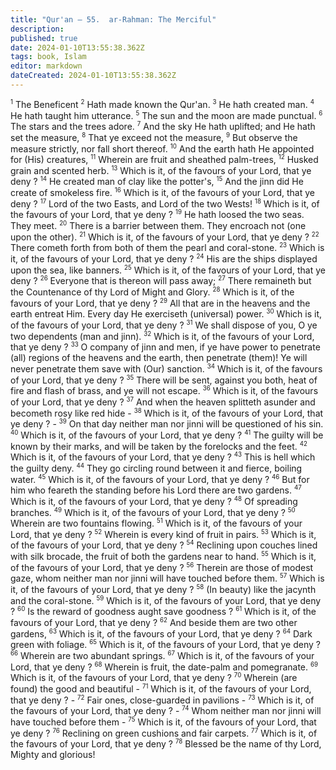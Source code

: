 ```yaml
---
title: "Qur'an — 55.  ar-Rahman: The Merciful"
description: 
published: true
date: 2024-01-10T13:55:38.362Z
tags: book, Islam
editor: markdown
dateCreated: 2024-01-10T13:55:38.362Z
---
```




<span id="v1"><sup><small>1</small></sup></span>  The Beneficent
<span id="v2"><sup><small>2</small></sup></span>  Hath made known the Qur'an.
<span id="v3"><sup><small>3</small></sup></span>  He hath created man.
<span id="v4"><sup><small>4</small></sup></span>  He hath taught him utterance.
<span id="v5"><sup><small>5</small></sup></span>  The sun and the moon are made punctual.
<span id="v6"><sup><small>6</small></sup></span>  The stars and the trees adore.
<span id="v7"><sup><small>7</small></sup></span>  And the sky He hath uplifted; and He hath set the measure,
<span id="v8"><sup><small>8</small></sup></span>  That ye exceed not the measure,
<span id="v9"><sup><small>9</small></sup></span>  But observe the measure strictly, nor fall short thereof.
<span id="v10"><sup><small>10</small></sup></span>  And the earth hath He appointed for (His) creatures,
<span id="v11"><sup><small>11</small></sup></span>  Wherein are fruit and sheathed palm-trees,
<span id="v12"><sup><small>12</small></sup></span>  Husked grain and scented herb.
<span id="v13"><sup><small>13</small></sup></span>  Which is it, of the favours of your Lord, that ye deny ?
<span id="v14"><sup><small>14</small></sup></span>  He created man of clay like the potter's,
<span id="v15"><sup><small>15</small></sup></span>  And the jinn did He create of smokeless fire.
<span id="v16"><sup><small>16</small></sup></span>  Which is it, of the favours of your Lord, that ye deny ?
<span id="v17"><sup><small>17</small></sup></span>  Lord of the two Easts, and Lord of the two Wests!
<span id="v18"><sup><small>18</small></sup></span>  Which is it, of the favours of your Lord, that ye deny ?
<span id="v19"><sup><small>19</small></sup></span>  He hath loosed the two seas. They meet.
<span id="v20"><sup><small>20</small></sup></span>  There is a barrier between them. They encroach not (one upon the other).
<span id="v21"><sup><small>21</small></sup></span>  Which is it, of the favours of your Lord, that ye deny ?
<span id="v22"><sup><small>22</small></sup></span>  There cometh forth from both of them the pearl and coral-stone.
<span id="v23"><sup><small>23</small></sup></span>  Which is it, of the favours of your Lord, that ye deny ?
<span id="v24"><sup><small>24</small></sup></span>  His are the ships displayed upon the sea, like banners.
<span id="v25"><sup><small>25</small></sup></span>  Which is it, of the favours of your Lord, that ye deny ?
<span id="v26"><sup><small>26</small></sup></span>  Everyone that is thereon will pass away;
<span id="v27"><sup><small>27</small></sup></span>  There remaineth but the Countenance of thy Lord of Might and Glory.
<span id="v28"><sup><small>28</small></sup></span>  Which is it, of the favours of your Lord, that ye deny ?
<span id="v29"><sup><small>29</small></sup></span>  All that are in the heavens and the earth entreat Him. Every day He exerciseth (universal) power.
<span id="v30"><sup><small>30</small></sup></span>  Which is it, of the favours of your Lord, that ye deny ?
<span id="v31"><sup><small>31</small></sup></span>  We shall dispose of you, O ye two dependents (man and jinn).
<span id="v32"><sup><small>32</small></sup></span>  Which is it, of the favours of your Lord, that ye deny ?
<span id="v33"><sup><small>33</small></sup></span>  O company of jinn and men, if ye have power to penetrate (all) regions of the heavens and the earth, then penetrate (them)! Ye will never penetrate them save with (Our) sanction.
<span id="v34"><sup><small>34</small></sup></span>  Which is it, of the favours of your Lord, that ye deny ?
<span id="v35"><sup><small>35</small></sup></span>  There will be sent, against you both, heat of fire and flash of brass, and ye will not escape.
<span id="v36"><sup><small>36</small></sup></span>  Which is it, of the favours of your Lord, that ye deny ?
<span id="v37"><sup><small>37</small></sup></span>  And when the heaven splitteth asunder and becometh rosy like red hide -
<span id="v38"><sup><small>38</small></sup></span>  Which is it, of the favours of your Lord, that ye deny ? -
<span id="v39"><sup><small>39</small></sup></span>  On that day neither man nor jinni will be questioned of his sin.
<span id="v40"><sup><small>40</small></sup></span>  Which is it, of the favours of your Lord, that ye deny ?
<span id="v41"><sup><small>41</small></sup></span>  The guilty will be known by their marks, and will be taken by the forelocks and the feet.
<span id="v42"><sup><small>42</small></sup></span>  Which is it, of the favours of your Lord, that ye deny ?
<span id="v43"><sup><small>43</small></sup></span>  This is hell which the guilty deny.
<span id="v44"><sup><small>44</small></sup></span>  They go circling round between it and fierce, boiling water.
<span id="v45"><sup><small>45</small></sup></span>  Which is it, of the favours of your Lord, that ye deny ?
<span id="v46"><sup><small>46</small></sup></span>  But for him who feareth the standing before his Lord there are two gardens.
<span id="v47"><sup><small>47</small></sup></span>  Which is it, of the favours of your Lord, that ye deny ?
<span id="v48"><sup><small>48</small></sup></span>  Of spreading branches.
<span id="v49"><sup><small>49</small></sup></span>  Which is it, of the favours of your Lord, that ye deny ?
<span id="v50"><sup><small>50</small></sup></span>  Wherein are two fountains flowing.
<span id="v51"><sup><small>51</small></sup></span>  Which is it, of the favours of your Lord, that ye deny ?
<span id="v52"><sup><small>52</small></sup></span>  Wherein is every kind of fruit in pairs.
<span id="v53"><sup><small>53</small></sup></span>  Which is it, of the favours of your Lord, that ye deny ?
<span id="v54"><sup><small>54</small></sup></span>  Reclining upon couches lined with silk brocade, the fruit of both the gardens near to hand.
<span id="v55"><sup><small>55</small></sup></span>  Which is it, of the favours of your Lord, that ye deny ?
<span id="v56"><sup><small>56</small></sup></span>  Therein are those of modest gaze, whom neither man nor jinni will have touched before them.
<span id="v57"><sup><small>57</small></sup></span>  Which is it, of the favours of your Lord, that ye deny ?
<span id="v58"><sup><small>58</small></sup></span>  (In beauty) like the jacynth and the coral-stone.
<span id="v59"><sup><small>59</small></sup></span>  Which is it, of the favours of your Lord, that ye deny ?
<span id="v60"><sup><small>60</small></sup></span>  Is the reward of goodness aught save goodness ?
<span id="v61"><sup><small>61</small></sup></span>  Which is it, of the favours of your Lord, that ye deny ?
<span id="v62"><sup><small>62</small></sup></span>  And beside them are two other gardens,
<span id="v63"><sup><small>63</small></sup></span>  Which is it, of the favours of your Lord, that ye deny ?
<span id="v64"><sup><small>64</small></sup></span>  Dark green with foliage.
<span id="v65"><sup><small>65</small></sup></span>  Which is it, of the favours of your Lord, that ye deny ?
<span id="v66"><sup><small>66</small></sup></span>  Wherein are two abundant springs.
<span id="v67"><sup><small>67</small></sup></span>  Which is it, of the favours of your Lord, that ye deny ?
<span id="v68"><sup><small>68</small></sup></span>  Wherein is fruit, the date-palm and pomegranate.
<span id="v69"><sup><small>69</small></sup></span>  Which is it, of the favours of your Lord, that ye deny ?
<span id="v70"><sup><small>70</small></sup></span>  Wherein (are found) the good and beautiful -
<span id="v71"><sup><small>71</small></sup></span>  Which is it, of the favours of your Lord, that ye deny ? -
<span id="v72"><sup><small>72</small></sup></span>  Fair ones, close-guarded in pavilions -
<span id="v73"><sup><small>73</small></sup></span>  Which is it, of the favours of your Lord, that ye deny ? -
<span id="v74"><sup><small>74</small></sup></span>  Whom neither man nor jinni will have touched before them -
<span id="v75"><sup><small>75</small></sup></span>  Which is it, of the favours of your Lord, that ye deny ?
<span id="v76"><sup><small>76</small></sup></span>  Reclining on green cushions and fair carpets.
<span id="v77"><sup><small>77</small></sup></span>  Which is it, of the favours of your Lord, that ye deny ?
<span id="v78"><sup><small>78</small></sup></span>  Blessed be the name of thy Lord, Mighty and glorious!
